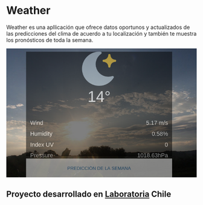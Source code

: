 # Weather

Weather es una apllicación que ofrece datos oportunos y actualizados de las predicciones del clima de acuerdo a tu localización y también te muestra los pronósticos de toda la semana.

![demo](images/imgWeather.png)

## Proyecto desarrollado en [Laboratoria](http://laboratoria.la) Chile
